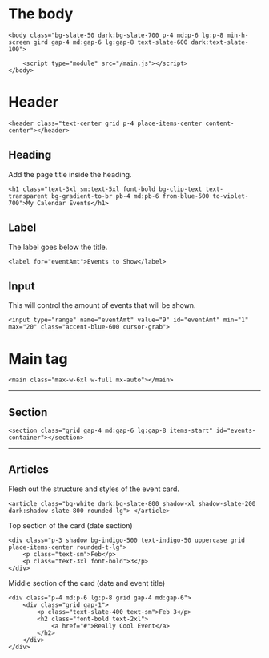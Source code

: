  # The body


    <body class="bg-slate-50 dark:bg-slate-700 p-4 md:p-6 lg:p-8 min-h-screen gird gap-4 md:gap-6 lg:gap-8 text-slate-600 dark:text-slate-100">
        
        <script type="module" src="/main.js"></script>
    </body>



# Header

    <header class="text-center grid p-4 place-items-center content-center"></header> 

## Heading
Add the page title inside the heading.

    <h1 class="text-3xl sm:text-5xl font-bold bg-clip-text text-transparent bg-gradient-to-br pb-4 md:pb-6 from-blue-500 to-violet-700">My Calendar Events</h1>

## Label
The label goes below the title.

    <label for="eventAmt">Events to Show</label>

## Input
This will control the amount of events that will be shown.

    <input type="range" name="eventAmt" value="9" id="eventAmt" min="1" max="20" class="accent-blue-600 cursor-grab">

# Main tag

    <main class="max-w-6xl w-full mx-auto"></main>

---
## Section

    <section class="grid gap-4 md:gap-6 lg:gap-8 items-start" id="events-container"></section>

---
## Articles
Flesh out the structure and styles of the event card.

    <article class="bg-white dark:bg-slate-800 shadow-xl shadow-slate-200 dark:shadow-slate-800 rounded-lg"> </article>

Top section of the card (date section)

    <div class="p-3 shadow bg-indigo-500 text-indigo-50 uppercase grid place-items-center rounded-t-lg">
        <p class="text-sm">Feb</p>
        <p class="text-3xl font-bold">3</p>
    </div>

Middle section of the card (date and event title)
            
    <div class="p-4 md:p-6 lg:p-8 grid gap-4 md:gap-6">
        <div class="grid gap-1">
            <p class="text-slate-400 text-sm">Feb 3</p>
            <h2 class="font-bold text-2xl">
                <a href="#">Really Cool Event</a>
            </h2>
        </div>
    </div>